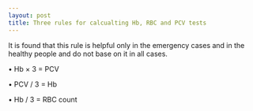 ```yaml
---
layout: post
title: Three rules for calcualting Hb, RBC and PCV tests
---
```


It is found that this rule is helpful only in the emergency cases and in the healthy people  and do not base on it in all cases.

• Hb × 3 = PCV

• PCV / 3 = Hb

• Hb / 3 = RBC count